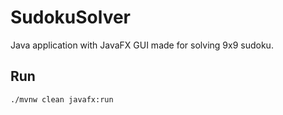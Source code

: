# SudokuSolver
Java application with JavaFX GUI made for solving 9x9 sudoku.  
## Run
 ```sh
./mvnw clean javafx:run
```

